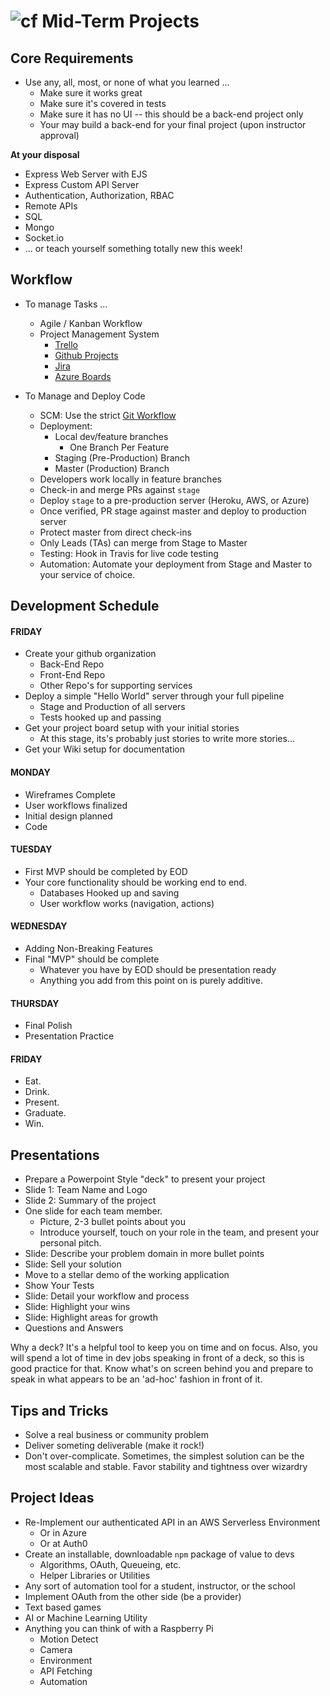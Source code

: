 ![cf](http://i.imgur.com/7v5ASc8.png) Mid-Term Projects
=======================================================

## Core Requirements

* Use any, all, most, or none of what you learned ... 
    * Make sure it works great
    * Make sure it's covered in tests
    * Make sure it has no UI -- this should be a back-end project only
    * Your may build a back-end for your final project (upon instructor approval)

**At your disposal**

* Express Web Server with EJS
* Express Custom API Server
* Authentication, Authorization, RBAC
* Remote APIs
* SQL
* Mongo
* Socket.io
* ... or teach yourself something totally new this week!
 


## Workflow

* To manage Tasks ...
  * Agile / Kanban Workflow
  * Project Management System
    * [Trello](https://trello.com/b/2GAur1IN/open-shelf-a-book-wiki?menu=filter&filter=label:Lab%2014)
    * [Github Projects](https://help.github.com/articles/about-project-boards/)
    * [Jira](https://www.atlassian.com/software/jira)
    * [Azure Boards](https://azure.microsoft.com/en-us/services/devops/boards/)
    
* To Manage and Deploy Code
  * SCM: Use the strict [Git Workflow](https://www.atlassian.com/git/tutorials/comparing-workflows/gitflow-workflow)
  * Deployment: 
    * Local dev/feature branches
      * One Branch Per Feature
    * Staging (Pre-Production) Branch
    * Master (Production) Branch
  * Developers work locally in feature branches
  * Check-in and merge PRs against `stage` 
  * Deploy `stage` to a pre-production server (Heroku, AWS, or Azure)
  * Once verified, PR stage against master and deploy to production server
  * Protect master from direct check-ins
  * Only Leads (TAs) can merge from Stage to Master
  * Testing: Hook in Travis for live code testing
  * Automation: Automate your deployment from Stage and Master to your service of choice.

## Development Schedule

#### FRIDAY
  * Create your github organization
    * Back-End Repo
    * Front-End Repo
    * Other Repo's for supporting services
  * Deploy a simple "Hello World" server through your full pipeline
    * Stage and Production of all servers
    * Tests hooked up and passing
  * Get your project board setup with your initial stories
    * At this stage, its's probably just stories to write more stories...
  * Get your Wiki setup for documentation
  
#### MONDAY
  * Wireframes Complete
  * User workflows finalized
  * Initial design planned
  * Code
  
#### TUESDAY
  * First MVP should be completed by EOD
  * Your core functionality should be working end to end.
    * Databases Hooked up and saving
    * User workflow works (navigation, actions)
    
#### WEDNESDAY
  * Adding Non-Breaking Features 
  * Final "MVP" should be complete
    * Whatever you have by EOD should be presentation ready
    * Anything you add from this point on is purely additive.
  
#### THURSDAY
  * Final Polish
  * Presentation Practice
  
#### FRIDAY
  * Eat.
  * Drink.
  * Present.
  * Graduate.
  * Win.
  
## Presentations

* Prepare a Powerpoint Style "deck" to present your project
* Slide 1: Team Name and Logo
* Slide 2: Summary of the project
* One slide for each team member. 
  * Picture, 2-3 bullet points about you
  * Introduce yourself, touch on your role in the team, and present your personal pitch.
* Slide: Describe your problem domain in more bullet points
* Slide: Sell your solution
* Move to a stellar demo of the working application
* Show Your Tests
* Slide: Detail your workflow and process
* Slide: Highlight your wins
* Slide: Highlight areas for growth
* Questions and Answers

Why a deck? It's a helpful tool to keep you on time and on focus. Also, you will spend a lot of time in dev jobs speaking in front of a deck, so this is good practice for that. Know what's on screen behind you and prepare to speak in what appears to be an 'ad-hoc' fashion in front of it.

## Tips and Tricks 

* Solve a real business or community problem
* Deliver someting deliverable (make it rock!)
* Don't over-complicate. Sometimes, the simplest solution can be the most scalable and stable. Favor stability and tightness over wizardry

## Project Ideas
* Re-Implement our authenticated API in an AWS Serverless Environment
  * Or in Azure
  * Or at Auth0
* Create an installable, downloadable `npm` package of value to devs
  * Algorithms, OAuth, Queueing, etc.
  * Helper Libraries or Utilities
* Any sort of automation tool for a student, instructor, or the school
* Implement OAuth from the other side (be a provider)
* Text based games
* AI or Machine Learning Utility
* Anything you can think of with a Raspberry Pi
  * Motion Detect
  * Camera
  * Environment
  * API Fetching
  * Automation
